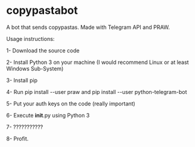 # copypastabot
A bot that sends copypastas. Made with Telegram API and PRAW.

Usage instructions:

1- Download the source code

2- Install Python 3 on your machine (I would recommend Linux or at least Windows Sub-System)

3- Install pip

4- Run pip install --user praw and pip install --user python-telegram-bot

5- Put your auth keys on the code (really important)

6- Execute ______init______.py using Python 3

7- ???????????

8- Profit.
